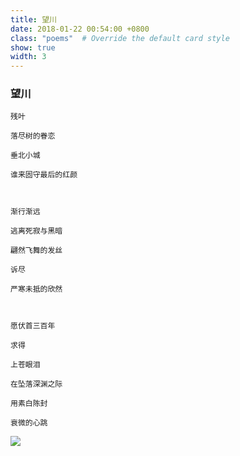 ```yaml
---
title: 望川
date: 2018-01-22 00:54:00 +0800
class: "poems"  # Override the default card style
show: true
width: 3
---
```


### 望川

```angular2html
残叶

落尽树的眷恋

垂北小城

谁来固守最后的红颜



渐行渐远

逃离死寂与黑暗

翩然飞舞的发丝

诉尽

严寒未抵的欣然



愿伏首三百年

求得

上苍眼泪

在坠落深渊之际

用素白陈封

衰微的心跳
```

<div>
<img src="{{ 'assets/images/poems/望川.jfif' | relative_url }}" class="img-fluid rounded" >
</div>